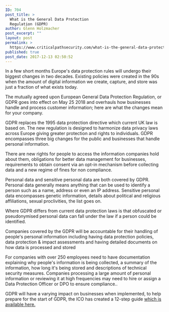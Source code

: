```yaml
---
ID: 704
post_title: >
  What is the General Data Protection
  Regulation (GDPR)
author: Glenn Holzmacher
post_excerpt: ""
layout: post
permalink: >
  https://www.criticalpathsecurity.com/what-is-the-general-data-protection-regulation-gdpr/
published: true
post_date: 2017-12-13 02:50:52
---
```

<span style="font-weight: 400;">In a few short months Europe's data protection rules will undergo their biggest changes in two decades. Existing policies were created in the 90s when the amount of digital information we create, capture, and store was just a fraction of what exists today.</span>

<span style="font-weight: 400;">The mutually agreed upon European General Data Protection Regulation, or GDPR goes into effect on May 25 2018 and overhauls how businesses handle and process customer information; here are what the changes mean for your company. </span>

<span style="font-weight: 400;">GDPR replaces the 1995 data protection directive which current UK law is based on. The new regulation is designed to harmonize data privacy laws across Europe giving greater protection and rights to individuals. GDPR encompasses three big changes for the public and businesses that handle personal information. </span>

<span style="font-weight: 400;">There are new rights for people to access the information companies hold about them, obligations for better data management for businesses, requirements to obtain consent via an opt-in mechanism before collecting data and a new regime of fines for non compliance. </span>

<span style="font-weight: 400;">Personal data and sensitive personal data are both covered by GDPR. Personal data generally means anything that can be used to identify a person such as a name, address or even an IP address. Sensitive personal data encompasses genetic information, details about political and religious affiliations, sexual proclivities, the list goes on. </span>

<span style="font-weight: 400;">Where GDPR differs from current data protection laws is that obfuscated or pseudonymised personal data can fall under the law if a person could be identified.</span>

<span style="font-weight: 400;">Companies covered by the GDPR will be accountable for their handling of people's personal information including having data protection policies, data protection &amp; impact assessments and having detailed documents on how data is processed and stored</span>

<span style="font-weight: 400;">For companies with over 250 employees need to have documentation explaining why people's information is being collected, a summary of the information, how long it's being stored and descriptions of technical security measures. Companies processing a large amount of personal information or reviewing it at high frequencies may need to hire or assign a Data Protection Officer or DPO to ensure compliance.. </span>

<span style="font-weight: 400;">GDPR will have a varying impact on businesses when implemented, to help prepare for the start of GDPR, the ICO has created a 12-step guide </span><a href="https://ico.org.uk/media/for-organisations/documents/1624219/preparing-for-the-gdpr-12-steps.pdf"><span style="font-weight: 400;">which is available here.</span></a>
